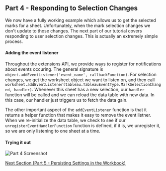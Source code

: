 ## Part 4 - Responding to Selection Changes

We now have a fully working example which allows us to get the selected marks for a sheet. Unfortunately, when the mark selection changes we don't update to those changes. The next part of our tutorial covers responding to user selection changes. This is actually an extremely simple process.

#### Adding the event listener

Throughout the extensions API, we provide ways to register for notifications about events occuring. The general signature is `object.addEventListener('event_name', callbackFunction)`. For selection changes, we get the worksheet object we want to listen on, and then call `worksheet.addEventListener(tableau.TableauEventType.MarkSelectionChanged, handler)`. Whenever this sheet has a new selection, our `handler` function will be called and we can reload the data table with new data. In this case, our handler just triggers us to fetch the data gain.

The other important aspect of the `addEventListener` function is that it returns a helper function that makes it easy to remove the event listner. When we re-initialize the data table, we check to see if our `unregisterEventHandlerFunction` function is defined, if it is, we unregister it, so we are only listening to one sheet at a time.

#### Trying it out

![Part 4 Screenshot](../assets/Part_4.gif)

[Next Section (Part 5 - Persisting Settings in the Workbook)](../Part_5/readme.md)